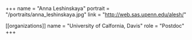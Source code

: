 +++
name = "Anna Leshinskaya"
portrait = "/portraits/anna_leshinskaya.jpg"
link = "http://web.sas.upenn.edu/alesh/"

[[organizations]]
name = "University of Calfornia, Davis"
role = "Postdoc"
+++

